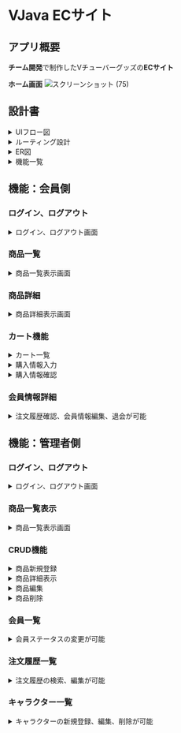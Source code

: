 # VJava ECサイト
## アプリ概要
**チーム開発**で制作したVチューバーグッズの**ECサイト** 

**ホーム画面**
![スクリーンショット (75)](https://github.com/user-attachments/assets/2017644c-a3f2-4cd0-aed9-8befe9d2485b)

## 設計書
<details><summary>UIフロー図</summary>
    
![UIフロー図(会員)](https://github.com/user-attachments/assets/c6d8ccc0-dbba-47f4-8c31-dba71a644197)

---
![UIフロー図(管理者)](https://github.com/user-attachments/assets/b029776b-a41d-46aa-85f2-55e5ee40ff34)
</details>
  
<details><summary>ルーティング設計</summary>
  
![ルーティング設計(会員)](https://github.com/user-attachments/assets/2d3853a4-4fa1-43b8-903e-edbb5ad60131)

---
![ルーティング設計(管理者)](https://github.com/user-attachments/assets/23c13b9f-075b-48d9-87d5-b971c15dbdcc)
</details>

<details><summary>ER図</summary>
    
![ER](https://github.com/user-attachments/assets/3abf5661-ba24-4128-8a6b-a8b723315577)
</details>

<details><summary>機能一覧</summary>
  
![機能一覧(会員)](https://github.com/user-attachments/assets/e23bd3f9-f647-4097-aa75-f4c3b6588ccc)

---
![機能一覧(管理者)](https://github.com/user-attachments/assets/a0f16cd4-b823-4b8d-b196-97cfc93cf650)
</details>






## 機能：会員側
  ### ログイン、ログアウト
  <details><summary>ログイン、ログアウト画面</summary>
    
  #### 会員のログイン、ログアウトが可能
![スクリーンショット (72)](https://github.com/user-attachments/assets/d6889f83-f224-488f-92b0-2a6cc72033bd)

  ---
![スクリーンショット (76)](https://github.com/user-attachments/assets/20824328-84c8-4097-94ab-d83b61293ba9)
 </details>
  
  ### 商品一覧
  <details><summary>商品一覧表示画面</summary>

  #### 一覧にて登録されている商品一覧を確認可能
 ![スクリーンショット (100)](https://github.com/user-attachments/assets/1674333e-ca90-44d9-8fb0-52bdb56622e3)
  </details>

  ### 商品詳細 
  <details><summary>商品詳細表示画面</summary>

  #### 一覧にて登録されている商品詳細を確認可能
  ![スクリーンショット (101)](https://github.com/user-attachments/assets/70051d83-6a1c-498c-b665-da08b9824a24)
  </details>
  
  ### カート機能
  <details><summary>カート一覧</summary>

  #### カートの中の商品を確認することが可能
  ![スクリーンショット (106)](https://github.com/user-attachments/assets/f38de121-73de-4056-9552-6385fe3725eb)
  </details>
  
  <details><summary>購入情報入力</summary>

  #### 購入情報を入力することが可能
  - 購入情報入力ページ
![スクリーンショット (103)](https://github.com/user-attachments/assets/03c874a9-e154-44b5-afd0-0f2632c9dcb8)
  </details>

<details><summary>購入情報確認</summary>

  #### 購入情報を確認、購入することが可能
  - 購入情報確認ページ
![スクリーンショット (107)](https://github.com/user-attachments/assets/16e77bbc-8e4e-454d-b2bf-7aaa4696e0e8)
  </details>

  ### 会員情報詳細 
  <details><summary>注文履歴確認、会員情報編集、退会が可能</summary>  
    
  ![スクリーンショット (83)](https://github.com/user-attachments/assets/c0f1e10a-4e1f-47df-884e-338425a06307)

  ---  
  ![スクリーンショット (111)](https://github.com/user-attachments/assets/d45d1781-2c19-47f0-b4dd-2e5106d2e245)

  ---
  ![スクリーンショット (112)](https://github.com/user-attachments/assets/5f8fb720-8e2d-4a4c-8fd1-8a8a2135e9fa)
  </details>


## 機能：管理者側
  ### ログイン、ログアウト
  <details><summary>ログイン、ログアウト画面</summary>

  #### 管理者のログイン、ログアウトが可能
  ![image](https://github.com/user-attachments/assets/aeb3d5cd-3960-43af-a7ae-058a520adeaf)

  ---
  ![image](https://github.com/user-attachments/assets/b21babf5-eca3-4aaf-8382-454c7c431005)
 </details>
  
  ### 商品一覧表示
  <details><summary>商品一覧表示画面</summary>

  #### 一覧にて登録されている商品一覧を確認可能
 ![スクリーンショット (115)](https://github.com/user-attachments/assets/71f83cbd-d43a-43ef-b2ad-e926adefc34a)
  </details>

  ### CRUD機能
  <details><summary>商品新規登録</summary>

  #### 商品を新規登録することが可能
  ![postCreate](https://github.com/user-attachments/assets/3496b3a0-2dec-4bf1-a66c-4cc46d037768)
  </details>
  
  <details><summary>商品詳細表示</summary>

  #### 商品の詳細を確認することが可能
  - 商品の詳細ページ
  ![スクリーンショット (42)](https://github.com/user-attachments/assets/27abf072-ec75-4ba5-9e04-bd7758e7cde9)
  </details>
  
  <details><summary>商品編集</summary>
    
  #### 商品を編集することが可能
  - 商品の編集ページ
  ![スクリーンショット (43)](https://github.com/user-attachments/assets/140754a8-0bde-46d2-9c40-d3b3ce72e5bc)
  </details>
  
  <details><summary>商品削除</summary>
    
  #### 商品を削除することが可能  　
 ![スクリーンショット (46)](https://github.com/user-attachments/assets/94c54965-c443-45b3-8713-72fd91192997)
  </details>


  ### 会員一覧  
  <details><summary>会員ステータスの変更が可能</summary>  
    
  ![スクリーンショット (49)](https://github.com/user-attachments/assets/13cf3b6e-0597-41a1-9d6a-216b2cab51ce)

  ---  
  ![スクリーンショット (50)](https://github.com/user-attachments/assets/9b1dcc69-8ae9-4b4a-928f-0fcee9f9bec8)

  ---
  ![スクリーンショット (51)](https://github.com/user-attachments/assets/dcc93071-5ffc-485f-b53f-b11cb75c2ce9)
  </details>
  
  ### 注文履歴一覧
   <details><summary>注文履歴の検索、編集が可能</summary>
     
  ![スクリーンショット (53)](https://github.com/user-attachments/assets/72a7bbb1-e367-4b9b-b83e-7bb5d3ce1da9)

  ---
  ![スクリーンショット (116)](https://github.com/user-attachments/assets/e6499f0e-bfb4-45ee-ba2d-ff556e4dfecf)
  </details>

  ### キャラクター一覧
  <details><summary>キャラクターの新規登録、編集、削除が可能</summary>
    
![スクリーンショット (120)](https://github.com/user-attachments/assets/ee4f9a6b-3863-4481-990b-e1733f560ae4)

  ---
![スクリーンショット (121)](https://github.com/user-attachments/assets/05a70a52-ae74-4ad3-8994-1cd44ee7245a)
  </details>
